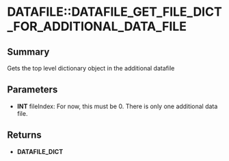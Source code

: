 # DATAFILE::DATAFILE_GET_FILE_DICT_FOR_ADDITIONAL_DATA_FILE

## Summary
Gets the top level dictionary object in the additional datafile

## Parameters
* **INT** fileIndex:
For now, this must be 0.
There is only one additional data file.

## Returns
* **DATAFILE_DICT**